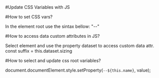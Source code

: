 #Update CSS Variables with JS


#How to set CSS vars?


In the element root use the sintax bellow:
    "--<variablename>"

#How to access data custom attributes in JS?


Select element and use the property dataset to access custom data attr.
    const suffix = this.dataset.sizing
    
#How to select and update css root variables?


document.documentElement.style.setProperty(`--${this.name}`, value);